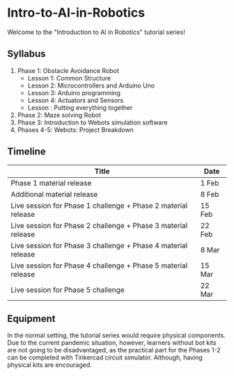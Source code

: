 # Intro-to-AI-in-Robotics

Welcome to the "Introduction to AI in Robotics" tutorial series!

## Syllabus

1. Phase 1: Obstacle Avoidance Robot
   - Lesson 1: Common Structure
   - Lesson 2: Microcontrollers and Arduino Uno
   - Lesson 3: Arduino programming
   - Lesson 4: Actuators and Sensors
   - Lesson : Putting everything together
2. Phase 2: Maze solving Robot
3. Phase 3: Introduction to Webots simulation software
4. Phases 4-5: Webots: Project Breakdown

## Timeline

| Title | Date |
| --- | --- |
| Phase 1 material release | 1 Feb |
| Additional material release | 8 Feb |
| Live session for Phase 1 challenge + Phase 2 material release | 15 Feb |
| Live session for Phase 2 challenge + Phase 3 material release | 22 Feb |
| Live session for Phase 3 challenge + Phase 4 material release | 8 Mar |
| Live session for Phase 4 challenge + Phase 5 material release | 15 Mar |
| Live session for Phase 5 challenge | 22 Mar |


## Equipment

In the normal setting, the tutorial series would require physical components. Due to the current pandemic situation, however, learners without bot kits are not going to be disadvantaged, as the practical part for the Phases 1-2 can be completed with Tinkercad circuit simulator. 
Although, having physical kits are encouraged.

